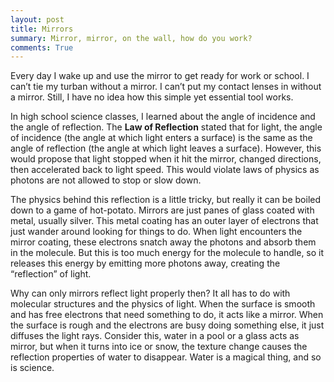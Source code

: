 ```yaml
---
layout: post
title: Mirrors
summary: Mirror, mirror, on the wall, how do you work?
comments: True
---
```


Every day I wake up and use the mirror to get ready for work or school. I can’t tie my turban without a mirror. I can’t put my contact lenses in without a mirror. Still, I have no idea how this simple yet essential tool works.

In high school science classes, I learned about the angle of incidence and the angle of reflection. The __Law of Reflection__ stated that for light, the angle of incidence (the angle at which light enters a surface) is the same as the angle of  reflection (the angle at which light leaves a surface). However, this would propose that light stopped when it hit the mirror, changed directions, then accelerated back to light speed. This would violate laws of physics as photons are not allowed to stop or slow down.

The physics behind this reflection is a little tricky, but really it can be boiled down to a game of hot-potato. Mirrors are just panes of glass coated with metal, usually silver. This metal coating has an outer layer of electrons that just wander around looking for things to do. When light encounters the mirror coating, these electrons snatch away the photons and absorb them in the molecule. But this is too much energy for the molecule to handle, so it releases this energy by emitting more photons away, creating the “reflection” of light.

Why can only mirrors reflect light properly then? It all has to do with molecular structures and the physics of light. When the surface is smooth and has free electrons that need something to do, it acts like a mirror. When the surface is rough and the electrons are busy doing something else, it just diffuses the light rays. Consider this, water in a pool or a glass acts as mirror, but when it turns into ice or snow, the texture change causes the reflection properties of water to disappear. Water is a magical thing, and so is science.
